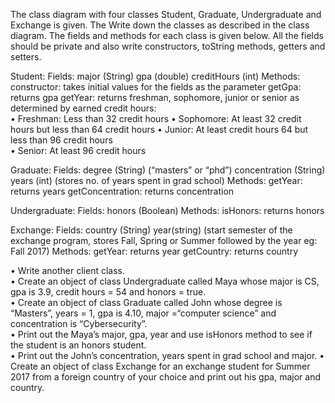 The class diagram with four classes Student, Graduate, Undergraduate and Exchange is given. The Write down the classes as described in the class diagram. The fields and methods for each class is given below. All the fields should be private and also write constructors, toString methods, getters and setters. 
 
Student: 
 	Fields:  major (String) 
gpa (double)  	 	creditHours (int)  	Methods: 
 	 	constructor: takes initial values for the fields as the parameter 
 	 	getGpa: returns gpa 
getYear: returns freshman, sophomore, junior or senior as determined by earned credit hours:  
•	Freshman: Less than 32 credit hours 
•	Sophomore: At least 32 credit hours but less than 64 credit hours 
•	Junior: At least credit hours 64 but less than 96 credit hours     
•	Senior: At least 96 credit hours 
 
Graduate: 
 	Fields: degree (String) (“masters” or “phd”)  	 	concentration (String) 
 	 	years (int) (stores no. of years spent in grad school)  	Methods: getYear: returns years 
 	 	    getConcentration: returns concentration 
 
Undergraduate: 
 	Fields: honors (Boolean) 
 	Methods: isHonors: returns honors 
 
Exchange: 
 	Fields: country (String) year(string) (start semester of the exchange program, stores Fall, Spring or Summer followed by the year eg: Fall 2017) 
 	Methods: 
 	 	getYear: returns year 
 	 	getCountry: returns country 
 
 
•	Write another client class.  
•	Create an object of class Undergraduate called Maya whose major is CS, gpa is 
3.9, credit hours = 54 and honors = true.  
•	Create an object of class Graduate called John whose degree is “Masters”, years = 1, gpa is 4.10, major =“computer science” and concentration is “Cybersecurity”.  
•	Print out the Maya’s major, gpa, year and use isHonors method to see if the student is an honors student.  
•	Print out the John’s concentration, years spent in grad school and major. 
•	Create an object of class Exchange for an exchange student for Summer 2017 from a foreign country of your choice and print out his gpa, major and country. 
 
